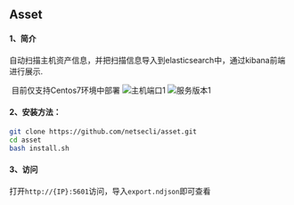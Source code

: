 ## Asset

#### 1、简介

​	自动扫描主机资产信息，并把扫描信息导入到elasticsearch中，通过kibana前端进行展示.

​	目前仅支持Centos7环境中部署
![主机端口1](https://github.com/netsecli/asset/blob/master/%E4%B8%BB%E6%9C%BA%E7%AB%AF%E5%8F%A3.png)
![服务版本1](https://github.com/netsecli/asset/blob/master/%E6%9C%8D%E5%8A%A1%E7%89%88%E6%9C%AC.png)
#### 2、安装方法：

```bash
git clone https://github.com/netsecli/asset.git
cd asset
bash install.sh
```

#### 3、访问

​	打开`http://{IP}:5601`访问，导入`export.ndjson`即可查看


